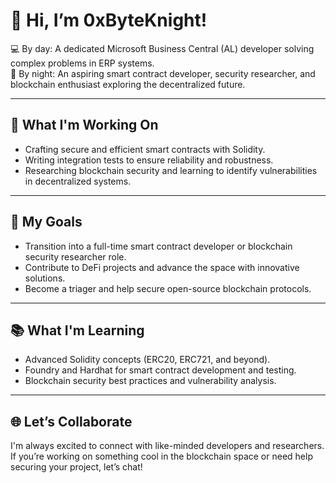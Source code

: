 # 👋 Hi, I’m 0xByteKnight!

💻 By day: A dedicated Microsoft Business Central (AL) developer solving complex problems in ERP systems.  
🌌 By night: An aspiring smart contract developer, security researcher, and blockchain enthusiast exploring the decentralized future.

---

## 🚀 What I'm Working On
- Crafting secure and efficient smart contracts with Solidity.
- Writing integration tests to ensure reliability and robustness.
- Researching blockchain security and learning to identify vulnerabilities in decentralized systems.

---

## 🌟 My Goals
- Transition into a full-time smart contract developer or blockchain security researcher role.
- Contribute to DeFi projects and advance the space with innovative solutions.
- Become a triager and help secure open-source blockchain protocols.

---

## 📚 What I'm Learning
- Advanced Solidity concepts (ERC20, ERC721, and beyond).
- Foundry and Hardhat for smart contract development and testing.
- Blockchain security best practices and vulnerability analysis.

---

## 🌐 Let’s Collaborate
I'm always excited to connect with like-minded developers and researchers. If you’re working on something cool in the blockchain space or need help securing your project, let’s chat!
